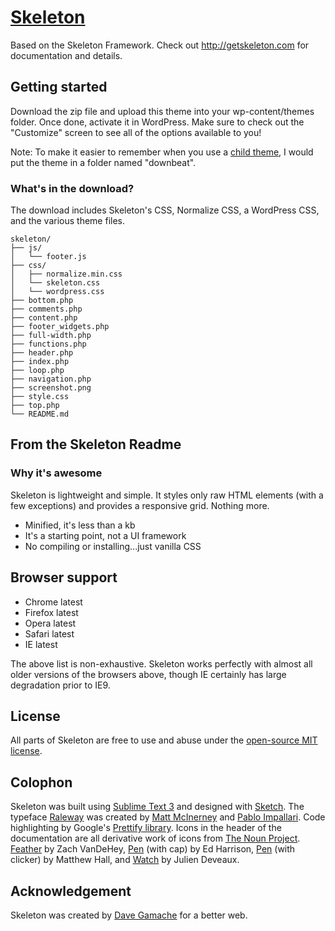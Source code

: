 # [Skeleton](http://getskeleton.com)
Based on the Skeleton Framework. Check out <http://getskeleton.com> for documentation and details.

## Getting started

Download the zip file and upload this theme into your wp-content/themes folder.  Once done, activate it in WordPress.  Make sure to check out the "Customize" screen to see all of the options available to you!

Note: To make it easier to remember when you use a [child theme](www.studionashvegas.com/using-child-theme-wordpress/), I would put the theme in a folder named "downbeat".

### What's in the download?

The download includes Skeleton's CSS, Normalize CSS, a WordPress CSS, and the various theme files.

```
skeleton/
├── js/
│   └── footer.js
├── css/
│   ├── normalize.min.css
│   └── skeleton.css
│   └── wordpress.css
├── bottom.php
├── comments.php
├── content.php
├── footer_widgets.php
├── full-width.php
├── functions.php
├── header.php
├── index.php
├── loop.php
├── navigation.php
├── screenshot.png
├── style.css
├── top.php
└── README.md
```

## From the Skeleton Readme

### Why it's awesome

Skeleton is lightweight and simple. It styles only raw HTML elements (with a few exceptions) and provides a responsive grid. Nothing more. 
- Minified, it's less than a kb
- It's a starting point, not a UI framework 
- No compiling or installing...just vanilla CSS


## Browser support

- Chrome latest
- Firefox latest
- Opera latest
- Safari latest
- IE latest

The above list is non-exhaustive. Skeleton works perfectly with almost all older versions of the browsers above, though IE certainly has large degradation prior to IE9.


## License

All parts of Skeleton are free to use and abuse under the [open-source MIT license](http://opensource.org/licenses/mit-license.php).


## Colophon

Skeleton was built using [Sublime Text 3](http://www.sublimetext.com/3) and designed with [Sketch](http://bohemiancoding.com/sketch). The typeface [Raleway](http://www.google.com/fonts/specimen/Raleway) was created by [Matt McInerney](http://matt.cc/) and [Pablo Impallari](http://www.impallari.com/). Code highlighting by Google's [Prettify library](https://code.google.com/p/google-code-prettify/). Icons in the header of the documentation are all derivative work of icons from [The Noun Project](http://thenounproject.com). [Feather](http://thenounproject.com/term/feather/22073) by Zach VanDeHey, [Pen](http://thenounproject.com/term/pen/21163) (with cap) by Ed Harrison, [Pen](http://thenounproject.com/term/pen/32847) (with clicker) by Matthew Hall, and [Watch](http://thenounproject.com/term/watch/48015) by Julien Deveaux.


## Acknowledgement

Skeleton was created by [Dave Gamache](https://twitter.com/dhg) for a better web.